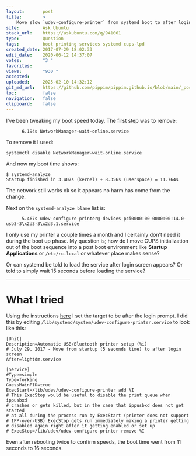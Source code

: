```yaml
---
layout:       post
title:        >
    Move slow `udev-configure-printer` from systemd boot to after login prompt
site:         Ask Ubuntu
stack_url:    https://askubuntu.com/q/941061
type:         Question
tags:         boot printing services systemd cups-lpd
created_date: 2017-07-29 18:02:33
edit_date:    2020-06-12 14:37:07
votes:        "3 "
favorites:    
views:        "930 "
accepted:     
uploaded:     2025-02-10 14:32:12
git_md_url:   https://github.com/pippim/pippim.github.io/blob/main/_posts/2017/2017-07-29-Move-slow-_udev-configure-printer_-from-systemd-boot-to-after-login-prompt.md
toc:          false
navigation:   false
clipboard:    false
---
```


I've been tweaking my boot speed today. The first step was to remove:

``` 
      6.194s NetworkManager-wait-online.service
```

To remove it I used:

``` 
systemctl disable NetworkManager-wait-online.service
```

And now my boot time shows:

``` 
$ systemd-analyze
Startup finished in 3.407s (kernel) + 8.356s (userspace) = 11.764s
```

The network still works ok so it appears no harm has come from the change.

Next on the `systemd-analyze blame` list is:

``` 
      5.467s udev-configure-printer@-devices-pci0000:00-0000:00:14.0-usb3-3\x2d3-3\x2d3.1.service
```

I only use my printer a couple times a month and I certainly don't need it during the boot up phase. My question is; how do I move CUPS initialization out of the boot sequence into a post boot environment like **Startup Applications** or `/etc/rc.local` or whatever place makes sense?

Or can systemd be told to load the service after login screen appears? Or told to simply wait 15 seconds before loading the service?

----------

# What I tried

Using the instructions [here][1] I set the target to be after the login prompt. I did this by editing `/lib/systemd/system/udev-configure-printer.service` to look like this:

``` 
[Unit]
Description=Automatic USB/Bluetooth printer setup (%i)
# July 29, 2017 - Move from startup (5 seconds time) to after login screen
After=lightdm.service

[Service]
#Type=simple
Type=forking
GuessMainPID=true
ExecStart=/lib/udev/udev-configure-printer add %I
# This ExecStop would be useful to disable the print queue when ippusbxd
# crashes or gets killed, but in the case that ippusbxd does not get started
# at all during the process run by ExecStart (printer does not support
# IPP-over-USB) ExecStop gets run immediately making a printer getting
# disabled again right after it getting enabled or set up
# ExecStop=/lib/udev/udev-configure-printer remove %I
```

Even after rebooting twice to confirm speeds, the boot time went from 11 seconds to 16 seconds.

  [1]: https://stackoverflow.com/questions/21830670/systemd-start-service-after-specific-service
